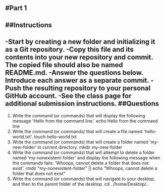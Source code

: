 #Part 1
---
##Instructions
---
-Start by creating a new folder and initializing it as a Git repository.
-Copy this file and its contents into your new repository and commit. The copied file should also be named README.md.
-Answer the questions below. Introduce each answer as a separate commit.
-Push the resulting repository to your personal GitHub account.
-See the class page for additional submission instructions.
##Questions
---
1. Write the command (or commands) that will display the following message 'Hello from the command line.'
echo Hello from the command line
2. Write the command (or commands) that will create a file named 'hello-world.txt'.
touch hello-world.txt
3. Write the command (or commands) that will create a folder named 'my-new-folder' in current directory.
mkdir my-new-folder
4. Write the command (or commands) that will attempt to delete a folder named 'my-nonexistent-folder' and display the following message when the commands fails: 'Whoops, cannot delete a folder that does not exist'. 
rmdir "my-nonexistent-folder" || echo "Whoops, cannot delete a folder that does not exist"
5. Write the command (or commands) that will navigate to your desktop, and then to the parent folder of the desktop.
cd ../home/Desktop/..